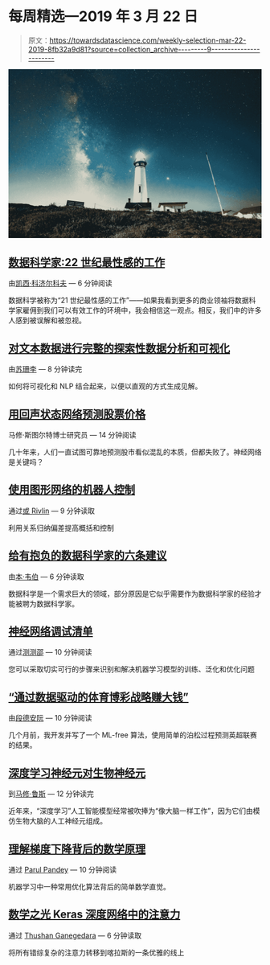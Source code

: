 # 每周精选—2019 年 3 月 22 日

> 原文：<https://towardsdatascience.com/weekly-selection-mar-22-2019-8fb32a9d81?source=collection_archive---------9----------------------->

![](img/d9398f97b8decb3d1588b96295b0b229.png)

## [数据科学家:22 世纪最性感的工作](/the-sexiest-job-of-the-22nd-century-ffe753e1d155)

由[凯西·科济尔科夫](https://medium.com/u/2fccb851bb5e?source=post_page-----8fb32a9d81--------------------------------) — 6 分钟阅读

数据科学被称为“21 世纪最性感的工作”——如果我看到更多的商业领袖将数据科学家雇佣到我们可以有效工作的环境中，我会相信这一观点。相反，我们中的许多人感到被误解和被忽视。

## [对文本数据进行完整的探索性数据分析和可视化](/a-complete-exploratory-data-analysis-and-visualization-for-text-data-29fb1b96fb6a)

由[苏珊李](https://medium.com/u/731d8566944a?source=post_page-----8fb32a9d81--------------------------------) — 8 分钟读完

如何将可视化和 NLP 结合起来，以便以直观的方式生成见解。

## [用回声状态网络预测股票价格](/predicting-stock-prices-with-echo-state-networks-f910809d23d4)

马修·斯图尔特博士研究员 — 14 分钟阅读

几十年来，人们一直试图可靠地预测股市看似混乱的本质，但都失败了。神经网络是关键吗？

## [使用图形网络的机器人控制](/robotic-control-with-graph-networks-f1b8d22b8c86)

通过[或 Rivlin](https://medium.com/u/d6ea8553654c?source=post_page-----8fb32a9d81--------------------------------) — 9 分钟读取

利用关系归纳偏差提高概括和控制

## [给有抱负的数据科学家的六条建议](/six-recommendations-for-aspiring-data-scientists-93d12aeb9b9)

由[本·韦伯](https://medium.com/u/a80e1f69e782?source=post_page-----8fb32a9d81--------------------------------) — 6 分钟读取

数据科学是一个需求巨大的领域，部分原因是它似乎需要作为数据科学家的经验才能被聘为数据科学家。

## [神经网络调试清单](/checklist-for-debugging-neural-networks-d8b2a9434f21)

通过[测测邵](https://medium.com/u/370d0382c596?source=post_page-----8fb32a9d81--------------------------------) — 10 分钟阅读

您可以采取切实可行的步骤来识别和解决机器学习模型的训练、泛化和优化问题

## [“通过数据驱动的体育博彩战略赚大钱”](/making-big-bucks-with-a-data-driven-sports-betting-strategy-6c21a6869171)

由[段德安阮](https://medium.com/u/87144e3252f6?source=post_page-----8fb32a9d81--------------------------------) — 10 分钟阅读

几个月前，我开发并写了一个 ML-free 算法，使用简单的泊松过程预测英超联赛的结果。

## [深度学习神经元对生物神经元](/deep-learning-versus-biological-neurons-floating-point-numbers-spikes-and-neurotransmitters-6eebfa3390e9)

到[马修·鲁斯](https://medium.com/u/1fd82d4fe47b?source=post_page-----8fb32a9d81--------------------------------) — 12 分钟读完

近年来，“深度学习”人工智能模型经常被吹捧为“像大脑一样工作”，因为它们由模仿生物大脑的人工神经元组成。

## [理解梯度下降背后的数学原理](/understanding-the-mathematics-behind-gradient-descent-dde5dc9be06e)

通过 [Parul Pandey](https://medium.com/u/7053de462a28?source=post_page-----8fb32a9d81--------------------------------) — 10 分钟阅读

机器学习中一种常用优化算法背后的简单数学直觉。

## [数学之光 Keras 深度网络中的注意力](/light-on-math-ml-attention-with-keras-dc8dbc1fad39)

通过 [Thushan Ganegedara](https://medium.com/u/6f0b045d5681?source=post_page-----8fb32a9d81--------------------------------) — 6 分钟读取

将所有错综复杂的注意力转移到喀拉斯的一条优雅的线上
